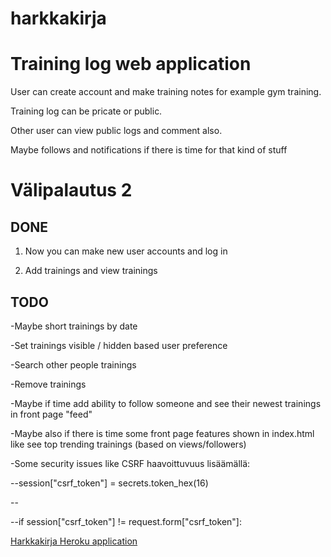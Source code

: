 # harkkakirja

# Training log web application

User can create account and make training notes for example gym training.

Training log can be pricate or public.

Other user can view public logs and comment also.

Maybe follows and notifications if there is time for that kind of stuff

# Välipalautus 2

## DONE

1. Now you can make new user accounts and log in 

2. Add trainings and view trainings

## TODO

-Maybe short trainings by date

-Set trainings visible / hidden based user preference

-Search other people trainings

-Remove trainings

-Maybe if time add ability to follow someone and see their newest trainings in front page "feed"

-Maybe also if there is time some front page features shown in index.html like see top trending trainings (based on views/followers)

-Some security issues like CSRF haavoittuvuus lisäämällä:

--session["csrf_token"] = secrets.token_hex(16)

--<input type="hidden" name="csrf_token" value="{{ session.csrf_token }}">

--if session["csrf_token"] != request.form["csrf_token"]:

[Harkkakirja Heroku application](https://harkkakirja.herokuapp.com/)

